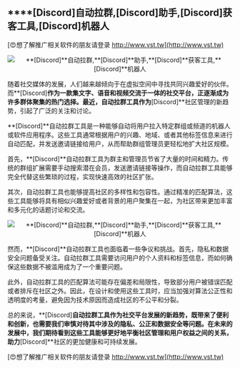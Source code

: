 ## ****[Discord]**自动拉群,**[Discord]**助手,**[Discord]**获客工具,**[Discord]**机器人**

[😍想了解推广相关软件的朋友请登录 http://www.vst.tw](http://www.vst.tw)

 <center><img src="https://vst.tw/MP4/tuiguang/png/7.png" alt="**[Discord]**自动拉群,**[Discord]**助手,**[Discord]**获客工具,**[Discord]**机器人"></center>

随着社交媒体的发展，人们越来越倾向于在虚拟空间中寻找共同兴趣爱好的伙伴。而**[Discord]**作为一款集文字、语音和视频交流于一体的社交平台，正逐渐成为许多群体聚集的热门选择。最近，自动拉群工具作为**[Discord]**社区管理的新趋势，引起了广泛的关注和讨论。

**[Discord]**自动拉群工具是一种能够自动将用户拉入特定群组或频道的机器人或软件应用程序。这些工具通常根据用户的兴趣、地域、或者其他标签信息来进行自动匹配，并发送邀请链接给用户，从而帮助群组管理员更轻松地扩大社区规模。

首先，**[Discord]**自动拉群工具为群主和管理员节省了大量的时间和精力。传统的群组扩展需要手动搜索潜在会员，发送邀请链接等操作，而自动拉群工具能够完全代替这些繁琐的过程，实现快速高效的社区扩张。

其次，自动拉群工具也能够提高社区的多样性和包容性。通过精准的匹配算法，这些工具能够将具有相似兴趣爱好或者背景的用户聚集在一起，为社区带来更加丰富和多元化的话题讨论和交流。

 <center><img src="https://vst.tw/MP4/tuiguang/png/1.png" alt="**[Discord]**自动拉群,**[Discord]**助手,**[Discord]**获客工具,**[Discord]**机器人"></center>

然而，**[Discord]**自动拉群工具也面临着一些争议和挑战。首先，隐私和数据安全问题备受关注。自动拉群工具需要访问用户的个人资料和标签信息，而如何确保这些数据不被滥用成为了一个重要问题。

此外，自动拉群工具的匹配算法可能存在偏差和局限性，导致部分用户被错误匹配或者排斥在社区之外。因此，在设计和使用这些工具时，应当加强对算法公正性和透明度的考量，避免因为技术原因而造成社区的不公平和分裂。

总的来说，**[Discord]**自动拉群工具作为社交平台发展的新趋势，既带来了便利和创新，也需要我们审慎对待其中涉及的隐私、公正和数据安全等问题。在未来的发展中，我们期待看到这些工具能够更好地平衡社区管理和用户权益之间的关系，助力**[Discord]**社区的更加健康和可持续发展。

[😍想了解推广相关软件的朋友请登录 http://www.vst.tw](http://www.vst.tw)



